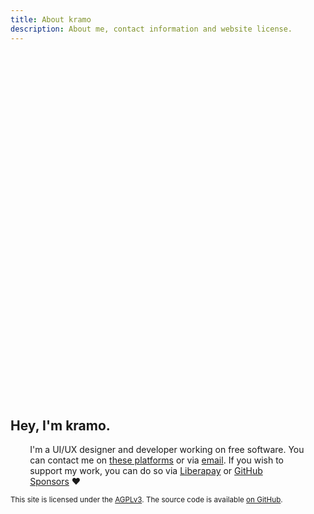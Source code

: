 ```yaml
---
title: About kramo
description: About me, contact information and website license.
---
```


<style>
    @keyframes jump {
        from {transform: translateY(-12vh); opacity: 0;}
        30% {transform: translateY(-8vh) scale(0.6, 1.2); opacity: 1; animation-timing-function: ease-in;}
        40% {transform: translateY(5vh) scale(3, 0.4);}
        60% {transform: translateY(-8vh) scale(0.9, 1.1); animation-timing-function: ease-in;}
        70% {transform: translateY(-5vh);}
        80% {transform: translateY(2vh) scale(1.3, 0.8);}
        to {transform: translateY(0vh);}
    }

    #jump {
        display: block;
        margin-left: auto;
        margin-right: auto;
        margin-top: 10vh;
        transition: transform 0.2s;
        animation: jump 1.5s;
    }

    #jump:hover {
        transform: scale(1.06) rotate(4deg);
    }

    #jump:active {
        transform: scale(1.4, 0.8);
    }

    @media (prefers-reduced-motion) {
        #jump {
            animation: initial;
        }
        #jump:hover {
            transform: initial;
        }
        #jump:active {
            transform: initial;
        }
    }
</style>

<svg role="img" alt="A happy stick figure" id="jump" xmlns="http://www.w3.org/2000/svg" width="69" height="170" fill="none">
    <path stroke="var(--fg)" stroke-linecap="round" stroke-linejoin="round" stroke-width="4" d="m5.501 168 26-37m0 0V60m0 71 27.5 30m-27.5-101c-22 0-41.501-25.524-20-46 42-40 88.499 41.5 20 46Zm-22 14 49.5 5M22 28.5c3.167 1 11.3 1.9 18.5-2.5"/>
    <circle cx="15" cy="29" r="2" fill="var(--fg)"/>
    <circle cx="48" cy="24" r="2" fill="var(--fg)"/>
</svg>

## Hey, I'm kramo.

<p style="margin: auto; max-width: 50ch;">
    I'm a UI/UX designer and developer working on free&nbsp;software.
    You can contact me on <a href="/links/">these platforms</a>
    or via <a href="&#109;a&#105;&#108;&#116;&#111;&#58;&#99;&#111;&#110;&#116;&#97;&#99;&#116;&#64;&#107;&#114;&#97;&#109;o&period;&#112;&#97;&#103;&#101;">email</a>.
    If you wish to support my work, you can do so via
    <a href="https://liberapay.com/kramo"><span style="hyphens: manual;">Liberapay</span></a>
    or <a href="https://github.com/sponsors/kra-mo"><span style="hyphens: manual;">GitHub Sponsors</span></a>&nbsp;❤️
</p>

<sub style="color: color-mix(in srgb, var(--fg) 70%, var(--bg))">This site is licensed under the [AGPLv3](https://www.gnu.org/licenses/agpl-3.0.html). The source code is available [on GitHub](https://github.com/kra-mo/kramo.page).</sub>
